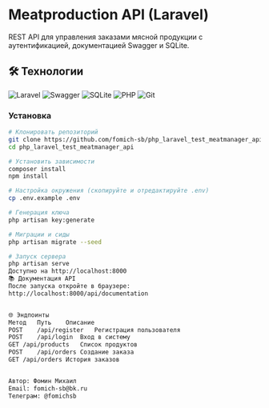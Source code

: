 # Meatproduction API (Laravel)

REST API для управления заказами мясной продукции с аутентификацией, документацией Swagger и SQLite.

## 🛠 Технологии

![Laravel](https://img.shields.io/badge/Laravel-FF2D20?style=for-the-badge&logo=laravel&logoColor=white)
![Swagger](https://img.shields.io/badge/Swagger-85EA2D?style=for-the-badge&logo=Swagger&logoColor=white)
![SQLite](https://img.shields.io/badge/SQLite-07405E?style=for-the-badge&logo=sqlite&logoColor=white)
![PHP](https://img.shields.io/badge/PHP-777BB4?style=for-the-badge&logo=php&logoColor=white)
![Git](https://img.shields.io/badge/Git-F05032?style=for-the-badge&logo=git&logoColor=white)

### Установка
```bash
# Клонировать репозиторий
git clone https://github.com/fomich-sb/php_laravel_test_meatmanager_api.git
cd php_laravel_test_meatmanager_api

# Установить зависимости
composer install
npm install

# Настройка окружения (скопируйте и отредактируйте .env)
cp .env.example .env

# Генерация ключа
php artisan key:generate

# Миграции и сиды
php artisan migrate --seed

# Запуск сервера
php artisan serve
Доступно на http://localhost:8000
📚 Документация API
После запуска откройте в браузере:
http://localhost:8000/api/documentation


🌐 Эндпоинты
Метод	Путь	Описание
POST	/api/register	Регистрация пользователя
POST	/api/login	Вход в систему
GET	/api/products	Список продуктов
POST	/api/orders	Создание заказа
GET	/api/orders	История заказов


Автор: Фомин Михаил
Email: fomich-sb@bk.ru
Телеграм: @fomichsb
